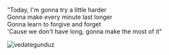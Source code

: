 "Today, I'm gonna try a little harder <br>
Gonna make every minute last longer <br>
Gonna learn to forgive and forget  <br>
'Cause we don't have long, gonna make the most of it" <br>
<p><img align="center" src="https://github-readme-stats.vercel.app/api/top-langs?username=vedategunduz&show_icons=true&locale=en&layout=compact" alt="vedategunduz" /></p>
